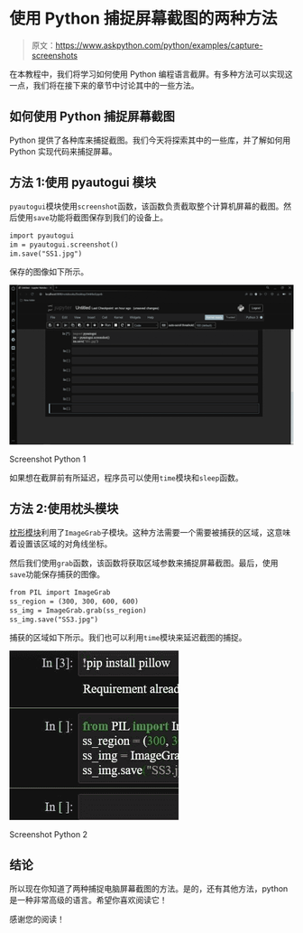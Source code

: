 # 使用 Python 捕捉屏幕截图的两种方法

> 原文：<https://www.askpython.com/python/examples/capture-screenshots>

在本教程中，我们将学习如何使用 Python 编程语言截屏。有多种方法可以实现这一点，我们将在接下来的章节中讨论其中的一些方法。

## 如何使用 Python 捕捉屏幕截图

Python 提供了各种库来捕捉截图。我们今天将探索其中的一些库，并了解如何用 Python 实现代码来捕捉屏幕。

## 方法 1:使用 pyautogui 模块

`pyautogui`模块使用`screenshot`函数，该函数负责截取整个计算机屏幕的截图。然后使用`save`功能将截图保存到我们的设备上。

```
import pyautogui
im = pyautogui.screenshot()
im.save("SS1.jpg")

```

保存的图像如下所示。

![capture screenshots](img/60389bb00869ea43d5a9d2fff6ad4eb6.png)

Screenshot Python 1

如果想在截屏前有所延迟，程序员可以使用`time`模块和`sleep`函数。

## 方法 2:使用枕头模块

[枕形模块](https://www.askpython.com/python-modules/pillow-module)利用了`ImageGrab`子模块。这种方法需要一个需要被捕获的区域，这意味着设置该区域的对角线坐标。

然后我们使用`grab`函数，该函数将获取区域参数来捕捉屏幕截图。最后，使用`save`功能保存捕获的图像。

```
from PIL import ImageGrab
ss_region = (300, 300, 600, 600)
ss_img = ImageGrab.grab(ss_region)
ss_img.save("SS3.jpg")

```

捕获的区域如下所示。我们也可以利用`time`模块来延迟截图的捕捉。

![capture screenshots](img/87210007bf6c357e3fd6887bc4d2e115.png)

Screenshot Python 2

## 结论

所以现在你知道了两种捕捉电脑屏幕截图的方法。是的，还有其他方法，python 是一种非常高级的语言。希望你喜欢阅读它！

感谢您的阅读！